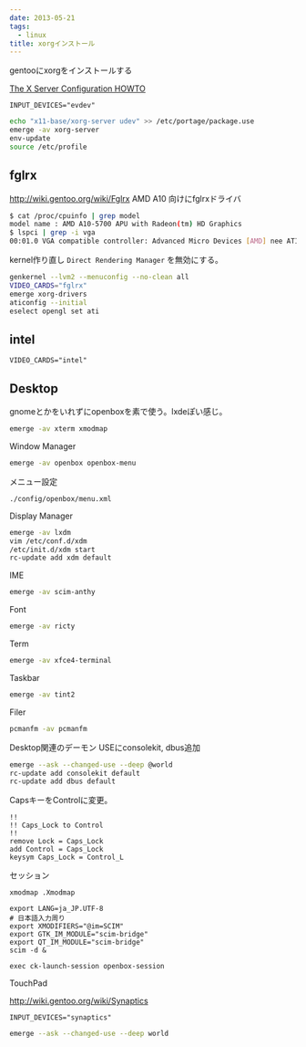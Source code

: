 ```yaml
---
date: 2013-05-21
tags:
  - linux
title: xorgインストール
---
```


gentooにxorgをインストールする

[The X Server Configuration HOWTO](http://www.gentoo.org/doc/en/xorg-config.xml)

```title="/etc/portage/make.conf"
INPUT_DEVICES="evdev"
```

```sh
echo "x11-base/xorg-server udev" >> /etc/portage/package.use
emerge -av xorg-server
env-update
source /etc/profile
```

## fglrx

http://wiki.gentoo.org/wiki/Fglrx
AMD A10 向けにfglrxドライバ

```sh
$ cat /proc/cpuinfo | grep model
model name : AMD A10-5700 APU with Radeon(tm) HD Graphics
$ lspci | grep -i vga
00:01.0 VGA compatible controller: Advanced Micro Devices [AMD] nee ATI Trinity [Radeon HD 7660D]
```

kernel作り直し `Direct Rendering Manager` を無効にする。

```sh
genkernel --lvm2 --menuconfig --no-clean all
VIDEO_CARDS="fglrx"
emerge xorg-drivers
aticonfig --initial
eselect opengl set ati
```

## intel

`VIDEO_CARDS="intel"`

## Desktop

gnomeとかをいれずにopenboxを素で使う。lxdeぽい感じ。

```sh
emerge -av xterm xmodmap
```

Window Manager

```sh
emerge -av openbox openbox-menu
```

メニュー設定

`./config/openbox/menu.xml`

Display Manager

```sh
emerge -av lxdm
vim /etc/conf.d/xdm
/etc/init.d/xdm start
rc-update add xdm default
```

IME

```sh
emerge -av scim-anthy
```

Font

```sh
emerge -av ricty
```

Term

```sh
emerge -av xfce4-terminal
```

Taskbar

```sh
emerge -av tint2
```

Filer

```sh
pcmanfm -av pcmanfm
```

Desktop関連のデーモン
USEにconsolekit, dbus追加

```sh
emerge --ask --changed-use --deep @world
rc-update add consolekit default
rc-update add dbus default
```

CapsキーをControlに変更。

```title=".Xmodmap"
!!
!! Caps_Lock to Control
!!
remove Lock = Caps_Lock
add Control = Caps_Lock
keysym Caps_Lock = Control_L
```

セッション

```title="~/.xsession"
xmodmap .Xmodmap

export LANG=ja_JP.UTF-8
# 日本語入力周り
export XMODIFIERS="@im=SCIM"
export GTK_IM_MODULE="scim-bridge"
export QT_IM_MODULE="scim-bridge"
scim -d &

exec ck-launch-session openbox-session
```

TouchPad

http://wiki.gentoo.org/wiki/Synaptics

```title="/etc/portage/make.conf"
INPUT_DEVICES="synaptics"
```

```sh
emerge --ask --changed-use --deep world
```
